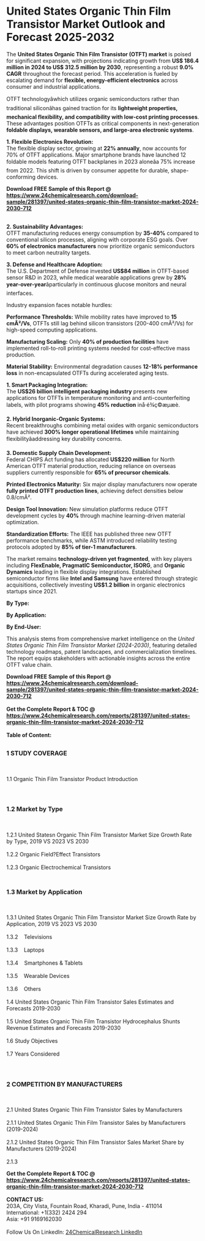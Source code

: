 <h1>United States Organic Thin Film Transistor Market Outlook and Forecast 2025-2032</h1><p>The <strong>United States Organic Thin Film Transistor (OTFT) market</strong> is poised for significant expansion, with projections indicating growth from <strong>US$ 186.4 million in 2024 to US$ 312.5 million by 2030</strong>, representing a robust <strong>9.0% CAGR</strong> throughout the forecast period. This acceleration is fueled by escalating demand for <strong>flexible, energy-efficient electronics</strong> across consumer and industrial applications.</p><p>OTFT technologyâwhich utilizes organic semiconductors rather than traditional siliconâhas gained traction for its <strong>lightweight properties, mechanical flexibility, and compatibility with low-cost printing processes</strong>. These advantages position OTFTs as critical components in next-generation <strong>foldable displays, wearable sensors, and large-area electronic systems</strong>.</p><p><strong>1. Flexible Electronics Revolution:</strong><br>
The flexible display sector, growing at <strong>22% annually</strong>, now accounts for 70% of OTFT applications. Major smartphone brands have launched 12 foldable models featuring OTFT backplanes in 2023 aloneâa 75% increase from 2022. This shift is driven by consumer appetite for durable, shape-conforming devices.</p><div><b>Download FREE Sample of this Report @ 
            <a href="https://www.24chemicalresearch.com/download-sample/281397/united-states-organic-thin-film-transistor-market-2024-2030-712">
            https://www.24chemicalresearch.com/download-sample/281397/united-states-organic-thin-film-transistor-market-2024-2030-712</a></b></div><br><p><strong>2. Sustainability Advantages:</strong><br>
OTFT manufacturing reduces energy consumption by <strong>35-40%</strong> compared to conventional silicon processes, aligning with corporate ESG goals. Over <strong>60% of electronics manufacturers</strong> now prioritize organic semiconductors to meet carbon neutrality targets.</p><p><strong>3. Defense and Healthcare Adoption:</strong><br>
The U.S. Department of Defense invested <strong>US$84 million</strong> in OTFT-based sensor R&amp;D in 2023, while medical wearable applications grew by <strong>28% year-over-year</strong>âparticularly in continuous glucose monitors and neural interfaces.</p><p>Industry expansion faces notable hurdles:</p><p><strong>Performance Thresholds:</strong> While mobility rates have improved to <strong>15 cmÂ²/Vs</strong>, OTFTs still lag behind silicon transistors (200-400 cmÂ²/Vs) for high-speed computing applications.</p><p><strong>Manufacturing Scaling:</strong> Only <strong>40% of production facilities</strong> have implemented roll-to-roll printing systems needed for cost-effective mass production.</p><p><strong>Material Stability:</strong> Environmental degradation causes <strong>12-18% performance loss</strong> in non-encapsulated OTFTs during accelerated aging tests.</p><p><strong>1. Smart Packaging Integration:</strong><br>
The <strong>US$26 billion intelligent packaging industry</strong> presents new applications for OTFTs in temperature monitoring and anti-counterfeiting labels, with pilot programs showing <strong>45% reduction</strong> inå·é¾ç©æµæè.</p><p><strong>2. Hybrid Inorganic-Organic Systems:</strong><br>
Recent breakthroughs combining metal oxides with organic semiconductors have achieved <strong>300% longer operational lifetimes</strong> while maintaining flexibilityâaddressing key durability concerns.</p><p><strong>3. Domestic Supply Chain Development:</strong><br>
Federal CHIPS Act funding has allocated <strong>US$220 million</strong> for North American OTFT material production, reducing reliance on overseas suppliers currently responsible for <strong>65% of precursor chemicals</strong>.</p><p><strong>Printed Electronics Maturity:</strong> Six major display manufacturers now operate <strong>fully printed OTFT production lines</strong>, achieving defect densities below 0.8/cmÂ².</p><p><strong>Design Tool Innovation:</strong> New simulation platforms reduce OTFT development cycles by <strong>40%</strong> through machine learning-driven material optimization.</p><p><strong>Standardization Efforts:</strong> The IEEE has published three new OTFT performance benchmarks, while ASTM introduced reliability testing protocols adopted by <strong>85% of tier-1 manufacturers</strong>.</p><p>The market remains <strong>technology-driven yet fragmented</strong>, with key players including <strong>FlexEnable, PragmatIC Semiconductor, ISORG</strong>, and <strong>Organic Dynamics</strong> leading in flexible display integrations. Established semiconductor firms like <strong>Intel and Samsung</strong> have entered through strategic acquisitions, collectively investing <strong>US$1.2 billion</strong> in organic electronics startups since 2021.</p><p><strong>By Type:</strong></p><p><strong>By Application:</strong></p><p><strong>By End-User:</strong></p><p>This analysis stems from comprehensive market intelligence on the <em>United States Organic Thin Film Transistor Market (2024-2030)</em>, featuring detailed technology roadmaps, patent landscapes, and commercialization timelines. The report equips stakeholders with actionable insights across the entire OTFT value chain.</p><div><b>Download FREE Sample of this Report @ 
            <a href="https://www.24chemicalresearch.com/download-sample/281397/united-states-organic-thin-film-transistor-market-2024-2030-712">
            https://www.24chemicalresearch.com/download-sample/281397/united-states-organic-thin-film-transistor-market-2024-2030-712</a></b></div><br><div><b>Get the Complete Report & TOC @ 
            <a href="https://www.24chemicalresearch.com/reports/281397/united-states-organic-thin-film-transistor-market-2024-2030-712">
            https://www.24chemicalresearch.com/reports/281397/united-states-organic-thin-film-transistor-market-2024-2030-712</a></b></div><br>
            <b>Table of Content:</b><p><h2><span style="font-size:16px"><strong>1 STUDY COVERAGE</strong></span></h2><br />
<p>1.1 Organic Thin Film Transistor Product Introduction</p><br />
<h2><span style="font-size:16px"><strong>1.2 Market by Type</strong></span></h2><br />
<p>1.2.1 United Statesn Organic Thin Film Transistor Market Size Growth Rate by Type, 2019 VS 2023 VS 2030<br /><br />
1.2.2 Organic Field?Effect Transistors&nbsp;&nbsp; &nbsp;<br /><br />
1.2.3 Organic Electrochemical Transistors<br /><br />
<h2><span style="font-size:16px"><strong>1.3 Market by Application</strong></span></h2><br />
<p>1.3.1 United States Organic Thin Film Transistor Market Size Growth Rate by Application, 2019 VS 2023 VS 2030<br /><br />
1.3.2&nbsp;&nbsp; &nbsp;Televisions<br /><br />
1.3.3&nbsp;&nbsp; &nbsp;Laptops<br /><br />
1.3.4&nbsp;&nbsp; &nbsp;Smartphones & Tablets<br /><br />
1.3.5&nbsp;&nbsp; &nbsp;Wearable Devices<br /><br />
1.3.6&nbsp;&nbsp; &nbsp;Others<br /><br />
1.4 United States Organic Thin Film Transistor Sales Estimates and Forecasts 2019-2030<br /><br />
1.5 United States Organic Thin Film Transistor Hydrocephalus Shunts Revenue Estimates and Forecasts 2019-2030<br /><br />
1.6 Study Objectives<br /><br />
1.7 Years Considered</p><br />
<h2><span style="font-size:16px"><strong>2 COMPETITION BY MANUFACTURERS</strong></span></h2><br />
<p>2.1 United States Organic Thin Film Transistor Sales by Manufacturers<br /><br />
2.1.1 United States Organic Thin Film Transistor Sales by Manufacturers (2019-2024)<br /><br />
2.1.2 United States Organic Thin Film Transistor Sales Market Share by Manufacturers (2019-2024)<br /><br />
2.1.3</p><div><b>Get the Complete Report & TOC @ 
            <a href="https://www.24chemicalresearch.com/reports/281397/united-states-organic-thin-film-transistor-market-2024-2030-712">
            https://www.24chemicalresearch.com/reports/281397/united-states-organic-thin-film-transistor-market-2024-2030-712</a></b></div><br><b>CONTACT US:</b><br>
            203A, City Vista, Fountain Road, Kharadi, Pune, India - 411014<br>
            International: +1(332) 2424 294<br>
            Asia: +91 9169162030 <br><br>
            Follow Us On LinkedIn: <a href="https://www.linkedin.com/company/24chemicalresearch/">24ChemicalResearch LinkedIn</a>
